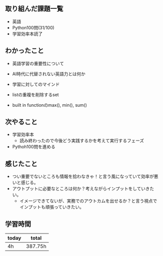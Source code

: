 ## 取り組んだ課題一覧

- 英語
- Python100問(31/100)
- 学習効率本読了
## わかったこと

- 英語学習の重要性について
- AI時代に代替されない英語力とは何か
- 学習に対してのマインド

- listの重複を削除するset
- built in functionのmax(), min(), sum()
## 次やること

- 学習効率本
    - 読み終わったので今後どう実践するかを考えて実行するフェーズ
- Pythoh100問を進める
## 感じたこと

- つい重要でないところも情報を拾わなきゃ！と言う風になっていて効率が悪いと感じる。
- アウトプットに必要なところは何か？考えながらインプットをしていきたい。
	- イメージできてないが、実務でのアウトカムを出せるか？と言う視点でインプットも頑張っていきたい。
## 学習時間

| today | total   |
| ----- | ------- |
| 4h    | 387.75h |
